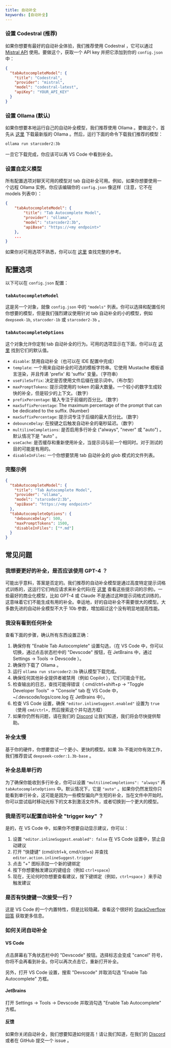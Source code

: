 ```yaml
---
title: 自动补全
keywords: [自动补全]
---
```


### 设置 Codestral (推荐)

如果你想要有最好的自动补全体验，我们推荐使用 Codestral ，它可以通过 [Mistral API](https://console.mistral.ai/) 使用。要做这个，获取一个 API key 并把它添加到你的 `config.json` 中：

```json
{
  "tabAutocompleteModel": {
    "title": "Codestral",
    "provider": "mistral",
    "model": "codestral-latest",
    "apiKey": "YOUR_API_KEY"
  }
}
```

### 设置 Ollama (默认)

如果你想要本地运行自己的自动补全模型，我们推荐使用 Ollama 。要做这个，首先从 [这里](https://ollama.ai) 下载最新版的 Ollama 。然后，运行下面的命令下载我们推荐的模型：

```bash
ollama run starcoder2:3b
```

一旦它下载完成，你应该可以再 VS Code 中看到补全。

### 设置自定义模型

所有配置选项对聊天可用的模型对 tab 自动补全可用。例如，如果你想要使用一个远程 Ollama 实例，你应该编辑你的 `config.json` 像这样（注意，它不在 models 列表中）：

```json title="config.json"
{
    "tabAutocompleteModel": {
        "title": "Tab Autocomplete Model",
        "provider": "ollama",
        "model": "starcoder2:3b",
        "apiBase": "https://<my endpoint>"
    },
    ...
}
```

如果你对可用选项不熟悉，你可以在 [这里](../../reference.md) 查找完整的参考。

## 配置选项

以下可以在 `config.json` 配置：

### `tabAutocompleteModel`

这是另一个对象，就像 `config.json` 中的 `"models"` 列表。你可以选择和配置任何你想要的模型，但是我们强烈建议使用针对 tab 自动补全的小的模型，例如 `deepseek-1b`, `starcoder-1b` 或 `starcoder2-3b` 。

### `tabAutocompleteOptions`

这个对象允许你定制 tab 自动补全的行为。可用的选项显示在下面，你可以在 [这里](https://github.com/khulnasoft/devscode/blob/fbeb2e4fe15d4b434a30a136f74b672485c852d9/core/util/parameters.ts) 找到它们的默认值。

- `disable`: 禁用自动补全（也可以在 IDE 配置中完成）
- `template`: 一个用来自动补全的可选的模板字符串。它使用 Mustache 模板语言渲染，并且传递 'prefix' 和 'suffix' 变量。（字符串）
- `useFileSuffix`: 决定是否使用文件后缀在提示词中。（布尔型）
- `maxPromptTokens`: 提示词使用的 token 的最大数量。一个较小的数字生成较快的补全，但是较少的上下文。（数字）
- `prefixPercentage`: 输入专注于前缀的百分比。（数字）
- `maxSuffixPercentage`: The maximum percentage of the prompt that can be dedicated to the suffix. (Number)
- `maxSuffixPercentage`: 提示词专注于后缀的最大百分比。（数字）
- `debounceDelay`: 在按键之后触发自动补全的毫秒延迟。（数字）
- `multilineCompletions`: 是否启用多行补全 ("always", "never" 或 "auto") 。默认情况下是 "auto" 。
- `useCache`: 是否缓存和重新使用补全，当提示词与前一个相同时。对于测试的目的可能是有用的。
- `disableInFiles`: 一个你想要禁用 tab 自动补全的 glob 模式的文件列表。

### 完整示例

```json title="config.json"
{
  "tabAutocompleteModel": {
    "title": "Tab Autocomplete Model",
    "provider": "ollama",
    "model": "starcoder2:3b",
    "apiBase": "https://<my endpoint>"
  },
  "tabAutocompleteOptions": {
    "debounceDelay": 500,
    "maxPromptTokens": 1500,
    "disableInFiles": ["*.md"]
  }
}
```

## 常见问题

### 我想要更好的补全，是否应该使用 GPT-4 ？

可能出乎意料，答案是否定的。我们推荐的自动补全模型是通过高度特定提示词格式训练的，这运行它们响应请求来补全代码(在 [这里](https://github.com/khulnasoft/devscode/blob/d2bc6359e8ebf647892ec953e418042dc7f8a685/core/autocomplete/templates.ts) 查看这些提示词的示例)。一些最好的商业化模型，比如 GPT-4 或 Claude 不是通过这种提示词格式训练的，这意味着它们不能生成有用的补全。幸运地，好的自动补全不需要很大的模型。大多数先进的自动补全模型不大于 10b 参数，增加超过这个没有明显地提高性能。

### 我没有看到任何补全

查看下面的步骤，确认所有东西设置正确：

1. 确保你有 "Enable Tab Autocomplete" 设置勾选，（在 VS Code 中，你可以切换，通过点击状态栏中的 "Devscode" 按钮，在 JetBrains 中，通过 Settings -> Tools -> Devscode ）。
2. 确保你下载了 Ollama 。
3. 运行 `ollama run starcoder2:3b` 确认模型下载完成。
4. 确保任何其他补全提供者被禁用（例如 Copilot ），它们可能会干扰。
5. 检查输出的日志，查找可能得错误（ cmd/ctrl+shift+p -> "Toggle Developer Tools" -> "Console" tab 在 VS Code 中，~/.devscode/logs/core.log 在 JetBrains 中）。
6. 检查 VS Code 设置，确保 `"editor.inlineSuggest.enabled"` 设置为 `true` （使用 `cmd/ctrl+,` 然后搜索这个并勾选方框）
7. 如果你仍然有问题，请在我们的 [Discord](https://discord.gg/vapESyrFmJ) 让我们知道，我们将会尽快提供帮助。

### 补全太慢

基于你的硬件，你想要尝试一个更小、更快的模型。如果 3b 不能对你有效工作，我们推荐尝试 `deepseek-coder:1.3b-base` 。

### 补全总是单行的

为了确保你能收到多行补全，你可以设置 `"multilineCompletions": "always"` 再 `tabAutocompleteOptions` 中。默认情况下，它是 `"auto"` 。如果你仍然发现你只能看到单行补全，这可能是因为一些模型偏向产生短的补全，当在文件中开始时。你可以尝试临时移动光标下的文本到激活文件外，或者切换到一个更大的模型。

### 我是否可以配置自动补全 "trigger key" ？

是的，在 VS Code 中，如果你不想要自动显示建议，你可以：

1. 设置 `"editor.inlineSuggest.enabled": false` 在 VS Code 设置中，禁止自动建议
2. 打开 "快捷键" (cmd/ctrl+k, cmd/ctrl+s) 并查找 `editor.action.inlineSuggest.trigger`
3. 点击 "+" 图标添加一个新的键绑定
4. 按下你想要触发建议的键组合（例如 `ctrl+space`）
5. 现在，无论何时你想要查看建议，按下键绑定（例如，`ctrl+space` ）来手动触发建议

### 是否有快捷键一次接受一行？

这是 VS Code 的一个内置特性，但是比较隐藏。查看这个很好的 [StackOverflow 回答](https://stackoverflow.com/questions/72228174/accept-line-by-line-from-autocompletion/78001122#78001122) 获取更多信息。

### 如何关闭自动补全

#### VS Code

点击屏幕右下角状态栏中的 "Devscode" 按钮。选择标志会变成 "cancel" 符号，你将不会再看到补全。你可以再次点击它，重新打开补全。

另外，打开 VS Code 设置，搜索 "Devscode" 并取消勾选 "Enable Tab Autocomplete" 方框。

#### JetBrains

打开 Settings -> Tools -> Devscode 并取消勾选 "Enable Tab Autocomplete" 方框。

#### 反馈

如果你关闭自动补全，我们想要知道如何提高！请让我们知道，在我们的 [Discord](https://discord.gg/vapESyrFmJ) 或者在 GitHub 提交一个 issue 。

